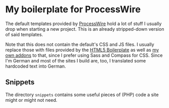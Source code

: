 # My boilerplate for ProcessWire

The default templates provided by [ProcessWire](http://processwire.com) hold a lot of stuff I usually drop when starting a new project. This is an already stripped-down version of said templates.

Note that this does not contain the default's CSS and JS files. I usually replace those with files provided by the [HTML5 Boilerplate](https://github.com/h5bp/html5-boilerplate) as well as [my own addons](https://github.com/yellowled/yl-h5bp-addons) to that, since I prefer using Sass and Compass for CSS. Since I'm German and most of the sites I build are, too, I translated some hardcoded text into German.

## Snippets

The directory `snippets` contains some useful pieces of (PHP) code a site might or might not need.
